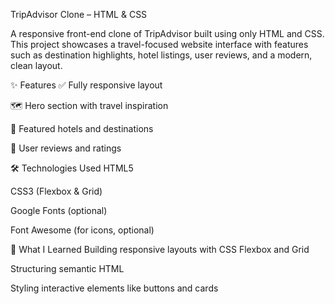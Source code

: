  TripAdvisor Clone – HTML & CSS
 
A responsive front-end clone of TripAdvisor built using only HTML and CSS. This project showcases a travel-focused website interface with features such as destination highlights, hotel listings, user reviews, and a modern, clean layout.

✨ Features
✅ Fully responsive layout

🗺️ Hero section with travel inspiration

🏨 Featured hotels and destinations

🌟 User reviews and ratings

🛠️ Technologies Used
HTML5

CSS3 (Flexbox & Grid)

Google Fonts (optional)

Font Awesome (for icons, optional)

🧠 What I Learned
Building responsive layouts with CSS Flexbox and Grid

Structuring semantic HTML

Styling interactive elements like buttons and cards
